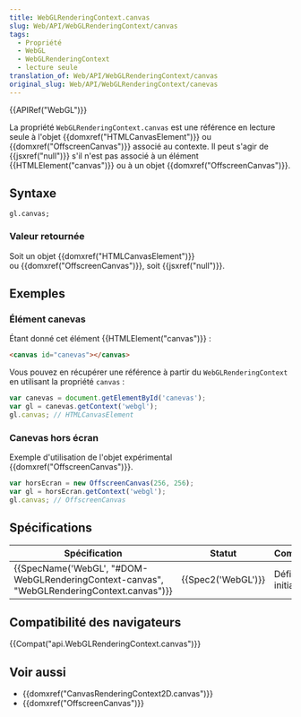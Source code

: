 ```yaml
---
title: WebGLRenderingContext.canvas
slug: Web/API/WebGLRenderingContext/canvas
tags:
  - Propriété
  - WebGL
  - WebGLRenderingContext
  - lecture seule
translation_of: Web/API/WebGLRenderingContext/canvas
original_slug: Web/API/WebGLRenderingContext/canevas
---
```

{{APIRef("WebGL")}}

La propriété `WebGLRenderingContext.canvas` est une référence en lecture seule à l'objet {{domxref("HTMLCanvasElement")}} ou {{domxref("OffscreenCanvas")}} associé au contexte. Il peut s'agir de {{jsxref("null")}} s'il n'est pas associé à un élément {{HTMLElement("canvas")}} ou à un objet {{domxref("OffscreenCanvas")}}.

## Syntaxe

    gl.canvas;

### Valeur retournée

Soit un objet {{domxref("HTMLCanvasElement")}} ou {{domxref("OffscreenCanvas")}}, soit {{jsxref("null")}}.

## Exemples

### Élément canevas

Étant donné cet élément {{HTMLElement("canvas")}} :

```html
<canvas id="canevas"></canvas>
```

Vous pouvez en récupérer une référence à partir du `WebGLRenderingContext` en utilisant la propriété `canvas` :

```js
var canevas = document.getElementById('canevas');
var gl = canevas.getContext('webgl');
gl.canvas; // HTMLCanvasElement
```

### Canevas hors écran

Exemple d'utilisation de l'objet expérimental {{domxref("OffscreenCanvas")}}.

```js
var horsEcran = new OffscreenCanvas(256, 256);
var gl = horsEcran.getContext('webgl');
gl.canvas; // OffscreenCanvas
```

## Spécifications

| Spécification                                                                                                            | Statut                   | Commentaire          |
| ------------------------------------------------------------------------------------------------------------------------ | ------------------------ | -------------------- |
| {{SpecName('WebGL', "#DOM-WebGLRenderingContext-canvas", "WebGLRenderingContext.canvas")}} | {{Spec2('WebGL')}} | Définition initiale. |

## Compatibilité des navigateurs

{{Compat("api.WebGLRenderingContext.canvas")}}

## Voir aussi

- {{domxref("CanvasRenderingContext2D.canvas")}}
- {{domxref("OffscreenCanvas")}}
